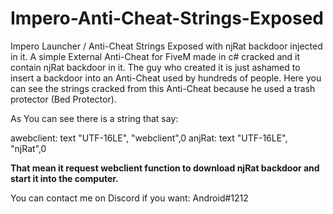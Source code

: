 # Impero-Anti-Cheat-Strings-Exposed
Impero Launcher / Anti-Cheat Strings Exposed with njRat backdoor injected in it.
A simple External Anti-Cheat for FiveM made in c# cracked and it contain njRat backdoor in it.
The guy who created it is just ashamed to insert a backdoor into an Anti-Cheat used by hundreds of people.
Here you can see the strings cracked from this Anti-Cheat because he used a trash protector (Bed Protector).



As You can see there is a string that say:

awebclient:
    text "UTF-16LE", "webclient",0
anjRat:
    text "UTF-16LE", "njRat",0

**That mean it request webclient function to download njRat backdoor and start it into the computer.**


You can contact me on Discord if you want: Android#1212

